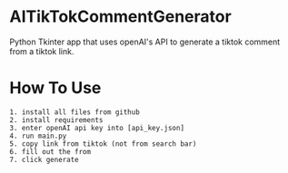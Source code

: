 # AITikTokCommentGenerator

Python Tkinter app that uses openAI's API to generate a tiktok comment from a tiktok link.

# How To Use

    1. install all files from github
    2. install requirements
    3. enter openAI api key into [api_key.json]
    4. run main.py
    5. copy link from tiktok (not from search bar)
    6. fill out the from
    7. click generate
